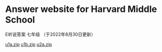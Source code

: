 # Answer website for Harvard Middle School
E听说答案
七年级  （于2022年8月30日更新）

[u1a.zip](https://github.com/Nzw0906/daanweb/files/9445594/u1a.zip)
[u1b.zip](https://github.com/Nzw0906/daanweb/files/9445603/u1b.zip)
[u2a.zip](https://github.com/Nzw0906/daanweb/files/9445611/u2a.zip)




